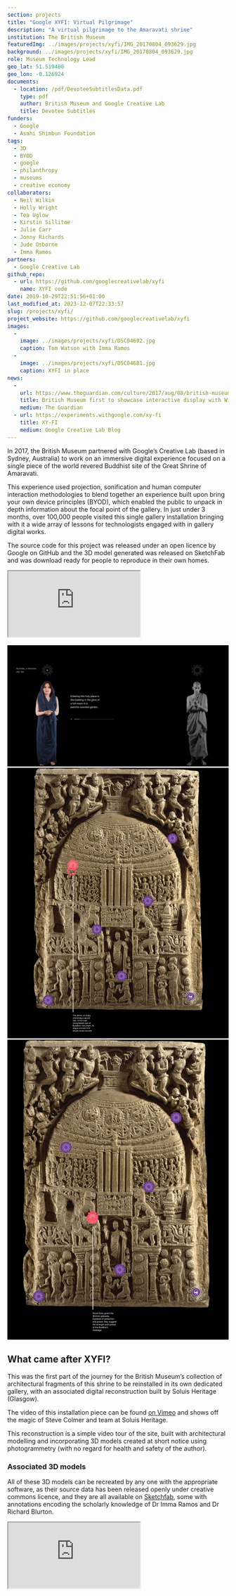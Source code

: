 ```yaml
---
section: projects
title: "Google XYFI: Virtual Pilgrimage"
description: "A virtual pilgrimage to the Amaravati shrine"
institution: The British Museum
featuredImg: ../images/projects/xyfi/IMG_20170804_093629.jpg
background: ../images/projects/xyfi/IMG_20170804_093629.jpg
role: Museum Technology Lead
geo_lat: 51.519400
geo_lon: -0.126924
documents:
  - location: /pdf/DevoteeSubtitlesData.pdf
    type: pdf
    author: British Museum and Google Creative Lab
    title: Devotee Subtitles
funders:
  - Google
  - Asahi Shimbun Foundation
tags:
  - 3D
  - BYOD
  - google
  - philanthropy
  - museums
  - creative economy
collaborators:
  - Neil Wilkin
  - Holly Wright
  - Tea Uglow
  - Kirstin Sillitoe
  - Julie Carr
  - Jonny Richards
  - Jude Osborne
  - Imma Ramos
partners:
  - Google Creative Lab
github_repo: 
  - url: https://github.com/googlecreativelab/xyfi
    name: XYFI code 
date: 2019-10-29T22:51:56+01:00
last_modified_at: 2023-12-07T22:33:57
slug: /projects/xyfi/
project_website: https://github.com/googlecreativelab/xyfi
images:
  -
    image: ../images/projects/xyfi/DSC04692.jpg
    caption: Tom Watson with Imma Ramos
  -
    image: ../images/projects/xyfi/DSC04681.jpg
    caption: XYFI in place
news:
  -
    url: https://www.theguardian.com/culture/2017/aug/08/british-museum-first-to-showcase-interactive-display-with-wifi-link
    title: British Museum first to showcase interactive display with Wi-Fi link
    medium: The Guardian
  - url: https://experiments.withgoogle.com/xy-fi
    title: XY-FI
    medium: Google Creative Lab Blog
---
```


In 2017, the British Museum partnered with Google’s Creative Lab (based in Sydney, Australia) to work on an immersive digital 
experience focused on a single piece of the world revered Buddhist site of the Great Shrine of Amaravati.

This experience used projection, sonification and human computer interaction methodologies to blend together an experience 
built upon bring your own device principles (BYOD), which enabled the public to unpack in depth information about the focal 
point of the gallery. In just under 3 months, over 100,000 people visited this single gallery installation bringing with 
it a wide array of lessons for technologists engaged with in gallery digital works. 

The source code for this project was released under an open licence by Google on GitHub and the 3D model generated was 
released on SketchFab and was download ready for people to reproduce in their own homes.

<div class="ratio ratio-16x9 my-3">
    <iframe type="text/html" src="https://www.youtube.com/embed/fGIH0EsgVN8"></iframe>
</div>

![A wall projection with activated actor](../images/2017/08/wall.png)
![XYFI rear wall projection with activated hotspot](../images/2017/08/xyfiStelaeOne.png)
![XYFI rear wall projection with activated hotspot](../images/2017/08/xyfiStelaeTwo.png)

## What came after XYFI?

This was the first part of the journey for the British Museum’s collection of architectural fragments of this shrine to 
be reinstalled in its own dedicated gallery, with an associated digital reconstruction built by Soluis Heritage (Glasgow). 

The video of this installation piece can be found [on Vimeo](https://fitz.ms/d) and shows off the magic of Steve Colmer 
and team at Soluis Heritage.

This reconstruction is a simple video tour of the site, built with architectural modelling and incorporating 3D models 
created at short notice using photogrammetry (with no regard for health and safety of the author).

### Associated 3D models

All of these 3D models can be recreated by any one with the appropriate software, as their source data has been released openly under creative commons licence, and they are all available on [Sketchfab](https://fitz.ms/g33bm), some with annotations encoding the scholarly knowledge of Dr Imma Ramos and Dr Richard Blurton.

<div class="ratio ratio-16x9 my-3">
    <iframe title="A 3D model" src="https://sketchfab.com/playlists/embed?collection=131719c4c31e47e5a40307d7dcc70709"  
    allow="autoplay; fullscreen; vr" 
    mozallowfullscreen="true" 
    webkitallowfullscreen="true"></iframe>
</div>
